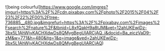 ![being colourful]https://www.google.com/imgres?imgurl=https%3A%2F%2Fcdn.pixabay.com%2Fphoto%2F2015%2F04%2F23%2F22%2F00%2Ftree-736885__480.jpg&imgrefurl=https%3A%2F%2Fpixabay.com%2Fimages%2Fsearch%2Fnature%2F&tbnid=L8xfQakH9a8tJM&vet=12ahUKEwjDz-3bx5L1AhWjyKACHXdwDs8QMygBegUIARCjAQ..i&docid=Ba_eiczVaD9-zM&w=771&h=480&itg=1&q=image&ved=2ahUKEwjDz-3bx5L1AhWjyKACHXdwDs8QMygBegUIARCjAQ)
